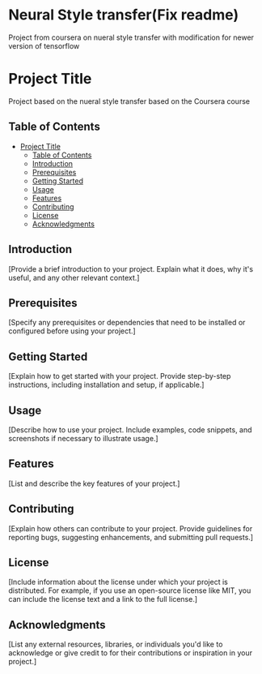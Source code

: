 # Neural Style transfer(Fix readme)
Project from coursera on nueral style transfer with modification for newer version of tensorflow
# Project Title

Project based on the nueral style transfer based on the Coursera course

## Table of Contents

- [Project Title](#project-title)
  - [Table of Contents](#table-of-contents)
  - [Introduction](#introduction)
  - [Prerequisites](#prerequisites)
  - [Getting Started](#getting-started)
  - [Usage](#usage)
  - [Features](#features)
  - [Contributing](#contributing)
  - [License](#license)
  - [Acknowledgments](#acknowledgments)

## Introduction

[Provide a brief introduction to your project. Explain what it does, why it's useful, and any other relevant context.]

## Prerequisites

[Specify any prerequisites or dependencies that need to be installed or configured before using your project.]

## Getting Started

[Explain how to get started with your project. Provide step-by-step instructions, including installation and setup, if applicable.]

## Usage

[Describe how to use your project. Include examples, code snippets, and screenshots if necessary to illustrate usage.]

## Features

[List and describe the key features of your project.]

## Contributing

[Explain how others can contribute to your project. Provide guidelines for reporting bugs, suggesting enhancements, and submitting pull requests.]

## License

[Include information about the license under which your project is distributed. For example, if you use an open-source license like MIT, you can include the license text and a link to the full license.]

## Acknowledgments

[List any external resources, libraries, or individuals you'd like to acknowledge or give credit to for their contributions or inspiration in your project.]


